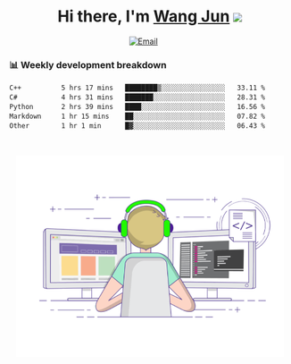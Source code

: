 <!--
**wangjunicode/wangjunicode** is a ✨ _special_ ✨ repository because its `README.md` (this file) appears on your GitHub profile.

Here are some ideas to get you started:

- 🔭 I’m currently working on ...
- 🌱 I’m currently learning ...
- 👯 I’m looking to collaborate on ...
- 🤔 I’m looking for help with ...
- 💬 Ask me about ...
- 📫 How to reach me: ...
- 😄 Pronouns: ...
- ⚡ Fun fact: ...
-->

<h1 align="center">Hi there, I'm <a href="https://www.wangjunicode.com/" target="_blank">Wang Jun</a> <img
src="https://github.com/blackcater/blackcater/raw/main/images/Hi.gif" height="32" /></h1>


<!-- Social icons section -->
<p align="center">
  <a href="mailto:wangjunicode@qq.com"><img height="40px" alt="Email" title="Email" src="https://github.com/blackcater/blackcater/raw/main/images/social-gmail.svg"/></a>
  &#8287;&#8287;&#8287;&#8287;&#8287;
</p>

### 📊 Weekly development breakdown
<!--START_SECTION:waka-->

```txt
C++          5 hrs 17 mins   ████████▒░░░░░░░░░░░░░░░░   33.11 %
C#           4 hrs 31 mins   ███████░░░░░░░░░░░░░░░░░░   28.31 %
Python       2 hrs 39 mins   ████░░░░░░░░░░░░░░░░░░░░░   16.56 %
Markdown     1 hr 15 mins    ██░░░░░░░░░░░░░░░░░░░░░░░   07.82 %
Other        1 hr 1 min      █▓░░░░░░░░░░░░░░░░░░░░░░░   06.43 %
```

<!--END_SECTION:waka-->


<br/>
<p align="center">
<img align="center" top='60' alt="GIF" src="https://raw.githubusercontent.com/devSouvik/devSouvik/master/gif3.gif" width="480"/>
</p>


